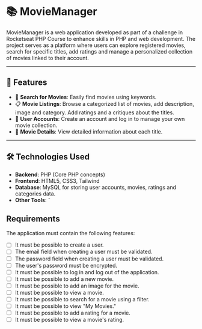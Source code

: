 # 📚 MovieManager

MovieManager is a web application developed as part of a challenge in Rocketseat PHP Course to enhance skills in PHP and web development. The project serves as a platform where users can explore registered movies, search for specific titles, add ratings and manage a personalized collection of movies linked to their account.

---

## 🚀 Features

- 🔎 **Search for Movies**: Easily find movies using keywords.
- 📋 **Movie Listings**: Browse a categorized list of movies, add description, image and category. Add ratings and a critiques about the titles.
- 👤 **User Accounts**: Create an account and log in to manage your own movie collection.
- 📖 **Movie Details**: View detailed information about each title.

---

## 🛠️ Technologies Used

- **Backend**: PHP (Core PHP concepts)
- **Frontend**: HTML5, CSS3, Tailwind
- **Database**: MySQL for storing user accounts, movies, ratings and categories data.
- **Other Tools**: ˜

## Requirements
The application must contain the following features:

- [ ] It must be possible to create a user.
- [ ] The email field when creating a user must be validated.
- [ ] The password field when creating a user must be validated.
- [ ] The user's password must be encrypted.
- [ ] It must be possible to log in and log out of the application.
- [ ] It must be possible to add a new movie.
- [ ] It must be possible to add an image for the movie.
- [ ] It must be possible to view a movie.
- [ ] It must be possible to search for a movie using a filter.
- [ ] It must be possible to view "My Movies."
- [ ] It must be possible to add a rating for a movie.
- [ ] It must be possible to view a movie's rating.
